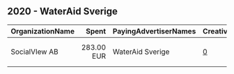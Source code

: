 ## 2020 - WaterAid Sverige 
|OrganizationName|Spent|PayingAdvertiserNames|CreativeUrls|Impressions|Genders|AgeBrackets|CountryCodes|BillingAddresses|CandidateBallotInformation|
|:---|---:|:---|:---|---:|:---|:---|:---|:---|:---|
|SocialVIew AB|283.00 EUR|WaterAid Sverige|[0](https://www.snap.com/political-ads/asset/11bace6a8d5508fc4902b57445546a67026514aa1a37810839a7e8f2c169fe55?mediaType=mp4)|189,938||30+|sweden|"Norrlandsgatan 22,STOCKHOLM,111 43,SE"|WaterAid Sverige|
